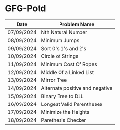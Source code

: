 # GFG-Potd

| Date       | Problem Name                      |
|------------|-----------------------------------|
| 07/09/2024 | Nth Natural Number                |
| 08/09/2024 | Minimum Jumps                     |
| 09/09/2024 | Sort 0's 1's and 2's              |
| 10/09/2024 | Circle of Strings                 |
| 11/09/2024 | Minimum Cost Of Ropes             |
| 12/09/2024 | Middle Of a Linked List           |
| 13/09/2024 | Mirror Tree                       |
| 14/09/2024 | Alternate positive and negative   |
| 15/09/2024 | Binary Tree to DLL                |
| 16/09/2024 | Longest Valid Parentheses         |
| 17/09/2024 | Minimize the Heights              |
| 18/09/2024 | Parethesis Checker                |
